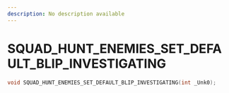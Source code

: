 ```yaml
---
description: No description available 
---
```


# SQUAD_HUNT_ENEMIES_SET_DEFAULT_BLIP_INVESTIGATING

```cpp
void SQUAD_HUNT_ENEMIES_SET_DEFAULT_BLIP_INVESTIGATING(int _Unk0);
```